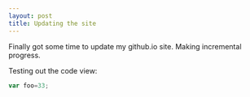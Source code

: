 ```yaml
---
layout: post
title: Updating the site
---
```


Finally got some time to update my github.io site. Making incremental progress.

Testing out the code view:

```js
var foo=33;
```
